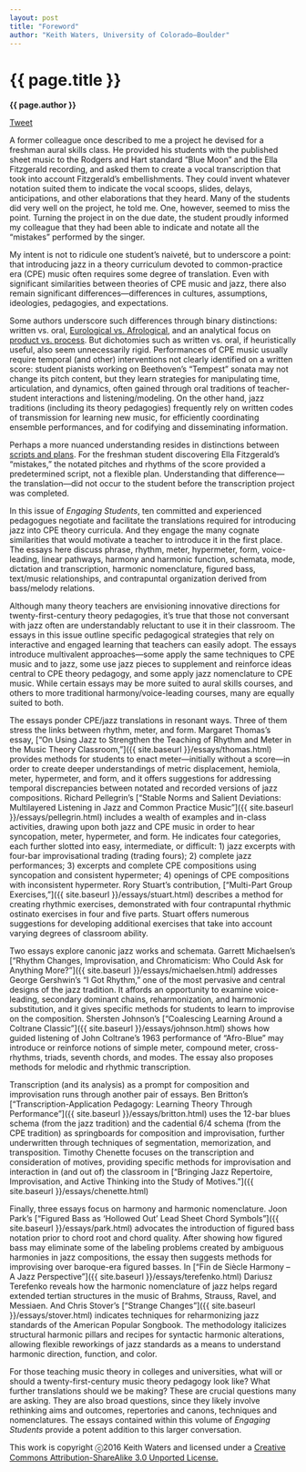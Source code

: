 ```yaml
---
layout: post
title: "Foreword"
author: "Keith Waters, University of Colorado–Boulder"
---
```


{{ page.title }}
================

**{{ page.author }}**

<a href="https://twitter.com/share" class="twitter-share-button" data-via="FlipCampMT">Tweet</a>
<script>!function(d,s,id){var js,fjs=d.getElementsByTagName(s)[0],p=/^http:/.test(d.location)?'http':'https';if(!d.getElementById(id)){js=d.createElement(s);js.id=id;js.src=p+'://platform.twitter.com/widgets.js';fjs.parentNode.insertBefore(js,fjs);}}(document, 'script', 'twitter-wjs');</script>

A former colleague once described to me a project he devised for a freshman aural skills class. He provided his students with the published sheet music to the Rodgers and Hart standard “Blue Moon” and the Ella Fitzgerald recording, and asked them to create a vocal transcription that took into account Fitzgerald’s embellishments. They could invent whatever notation suited them to indicate the vocal scoops, slides, delays, anticipations, and other elaborations that they heard. Many of the students did very well on the project, he told me. One, however, seemed to miss the point. Turning the project in on the due date, the student proudly informed my colleague that they had been able to indicate and notate all the “mistakes” performed by the singer.

My intent is not to ridicule one student’s naiveté, but to underscore a point: that introducing jazz in a theory curriculum devoted to common-practice era (CPE) music often requires some degree of translation. Even with significant similarities between theories of CPE music and jazz, there also remain significant differences—differences in cultures, assumptions, ideologies, pedagogies, and expectations.

Some authors underscore such differences through binary distinctions: written vs. oral,  [Eurological vs. Afrological](http://jazzstudiesonline.org/resource/improvised-music-after-1950-afrological-and-eurological-perspectives), and an analytical focus on [product vs. process](http://jazzforschung.kug.ac.at/institut-16-jazzforschung/publikationen/jahrbuch-jazzforschung-jazz-research/jazzforschung-jazz-research-26-1994.html). But dichotomies such as written vs. oral, if heuristically useful, also seem unnecessarily rigid. Performances of CPE music usually require temporal (and other) interventions not clearly identified on a written score: student pianists working on Beethoven’s “Tempest” sonata may not change its pitch content, but they learn strategies for manipulating time, articulation, and dynamics, often gained through oral traditions of teacher-student interactions and listening/modeling. On the other hand, jazz traditions (including its theory pedagogies) frequently rely on written codes of transmission for learning new music, for efficiently coordinating ensemble performances, and for codifying and disseminating information.

Perhaps a more nuanced understanding resides in distinctions between [scripts and plans](https://openlibrary.org/works/OL3267613W/Style_and_music). For the freshman student discovering Ella Fitzgerald’s “mistakes,” the notated pitches and rhythms of the score provided a predetermined script, not a flexible plan. Understanding that difference—the translation—did not occur to the student before the transcription project was completed.

In this issue of *Engaging Students*, ten committed and experienced pedagogues negotiate and facilitate the translations required for introducing jazz into CPE theory curricula. And they engage the many cognate similarities that would motivate a teacher to introduce it in the first place. The essays here discuss phrase, rhythm, meter, hypermeter, form, voice-leading, linear pathways, harmony and harmonic function, schemata, mode, dictation and transcription, harmonic nomenclature, figured bass, text/music relationships, and contrapuntal organization derived from bass/melody relations.

Although many theory teachers are envisioning innovative directions for twenty-first-century theory pedagogies, it’s true that those not conversant with jazz often are understandably reluctant to use it in their classroom. The essays in this issue outline specific pedagogical strategies that rely on interactive and engaged learning that teachers can easily adopt. The essays introduce multivalent approaches—some apply the same techniques to CPE music and to jazz, some use jazz pieces to supplement and reinforce ideas central to CPE theory pedagogy, and some apply jazz nomenclature to CPE music. While certain essays may be more suited to aural skills courses, and others to more traditional harmony/voice-leading courses, many are equally suited to both.

The essays ponder CPE/jazz translations in resonant ways. Three of them stress the links between rhythm, meter, and form. Margaret Thomas’s essay, [“On Using Jazz to Strengthen the Teaching of Rhythm and Meter in the Music Theory Classroom,”]({{ site.baseurl }}/essays/thomas.html) provides methods for students to enact meter—initially without a score—in order to create deeper understandings of metric displacement, hemiola, meter, hypermeter, and form, and it offers suggestions for addressing temporal discrepancies between notated and recorded versions of jazz compositions. Richard Pellegrin’s [“Stable Norms and Salient Deviations: Multilayered Listening in Jazz and Common Practice Music”]({{ site.baseurl }}/essays/pellegrin.html) includes a wealth of examples and in-class activities, drawing upon both jazz and CPE music in order to hear syncopation, meter, hypermeter, and form. He indicates four categories, each further slotted into easy, intermediate, or difficult: 1) jazz excerpts with four-bar improvisational trading (trading fours); 2) complete jazz performances; 3) excerpts and complete CPE compositions using syncopation and consistent hypermeter; 4) openings of CPE compositions with inconsistent hypermeter. Rory Stuart’s contribution, [“Multi-Part Group Exercises,”]({{ site.baseurl }}/essays/stuart.html) describes a method for creating rhythmic exercises, demonstrated with four contrapuntal rhythmic ostinato exercises in four and five parts. Stuart offers numerous suggestions for developing additional exercises that take into account varying degrees of classroom ability.              

Two essays explore canonic jazz works and schemata. Garrett Michaelsen’s [“Rhythm Changes, Improvisation, and Chromaticism: Who Could Ask for Anything More?”]({{ site.baseurl }}/essays/michaelsen.html) addresses George Gershwin’s “I Got Rhythm,” one of the most pervasive and central designs of the jazz tradition. It affords an opportunity to examine voice-leading, secondary dominant chains, reharmonization, and harmonic substitution, and it gives specific methods for students to learn to improvise on the composition. Shersten Johnson’s [“Coalescing Learning Around a Coltrane Classic”]({{ site.baseurl }}/essays/johnson.html) shows how guided listening of John Coltrane’s 1963 performance of “Afro-Blue” may introduce or reinforce notions of simple meter, compound meter, cross-rhythms, triads, seventh chords, and modes. The essay also proposes methods for melodic and rhythmic transcription.

Transcription (and its analysis) as a prompt for composition and improvisation runs through another pair of essays. Ben Britton’s [“Transcription-Application Pedagogy: Learning Theory Through Performance”]({{ site.baseurl }}/essays/britton.html) uses the 12-bar blues schema (from the jazz tradition) and the cadential 6/4 schema (from the CPE tradition) as springboards for composition and improvisation, further underwritten through techniques of segmentation, memorization, and transposition. Timothy Chenette focuses on the transcription and consideration of motives, providing specific methods for improvisation and interaction in (and out of) the classroom in [“Bringing Jazz Repertoire, Improvisation, and Active Thinking into the Study of Motives.”]({{ site.baseurl }}/essays/chenette.html)

Finally, three essays focus on harmony and harmonic nomenclature. Joon Park’s [“Figured Bass as ‘Hollowed Out’ Lead Sheet Chord Symbols”]({{ site.baseurl }}/essays/park.html) advocates the introduction of figured bass notation prior to chord root and chord quality. After showing how figured bass may eliminate some of the labeling problems created by ambiguous harmonies in jazz compositions, the essay then suggests methods for improvising over baroque-era figured basses. In [“Fin de Siècle Harmony – A Jazz Perspective”]({{ site.baseurl }}/essays/terefenko.html) Dariusz Terefenko reveals how the harmonic nomenclature of jazz helps regard extended tertian structures in the music of Brahms, Strauss, Ravel, and Messiaen. And Chris Stover’s [“Strange Changes”]({{ site.baseurl }}/essays/stover.html) indicates techniques for reharmonizing jazz standards of the American Popular Songbook. The methodology italicizes structural harmonic pillars and recipes for syntactic harmonic alterations, allowing flexible reworkings of jazz standards as a means to understand harmonic direction, function, and color.

For those teaching music theory in colleges and universities, what will or should a twenty-first-century music theory pedagogy look like? What further translations should we be making? These are crucial questions many are asking. They are also broad questions, since they likely involve rethinking aims and outcomes, repertories and canons, techniques and nomenclatures. The essays contained within this volume of *Engaging Students* provide a potent addition to this larger conversation.

This work is copyright ⓒ2016 Keith Waters and licensed under a [Creative Commons Attribution-ShareAlike 3.0 Unported License.](https://creativecommons.org/licenses/by-sa/3.0/)
